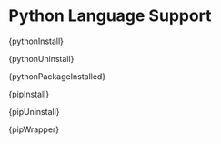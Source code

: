 # Python Language Support

{pythonInstall}

{pythonUninstall}

{pythonPackageInstalled}

{pipInstall}

{pipUninstall}

{pipWrapper}

